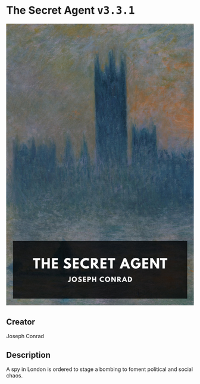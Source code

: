 
# The Secret Agent <kbd>v3.3.1</kbd>

<center>
  <img src="./cover-1024.jpg"/>
</center>

## Creator
Joseph Conrad

## Description
A spy in London is ordered to stage a bombing to foment political and social chaos.
